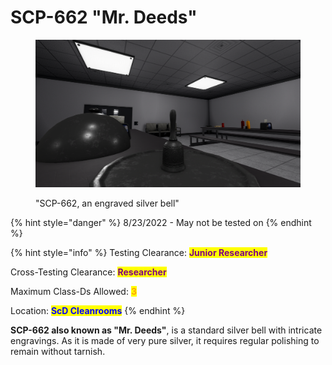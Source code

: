 # SCP-662 "Mr. Deeds"

<figure><img src="../../../.gitbook/assets/image (2).png" alt=""><figcaption><p>"SCP-662, an engraved silver bell"</p></figcaption></figure>

{% hint style="danger" %}
8/23/2022 - May not be tested on
{% endhint %}

{% hint style="info" %}
Testing Clearance: <mark style="color:purple;">**Junior Researcher**</mark>

Cross-Testing Clearance: <mark style="color:purple;">**Researcher**</mark>

Maximum Class-Ds Allowed: <mark style="color:orange;">**3**</mark>

Location: <mark style="color:blue;">**ScD Cleanrooms**</mark>
{% endhint %}

**SCP-662 also known as "Mr. Deeds"**, is a standard silver bell with intricate engravings. As it is made of very pure silver, it requires regular polishing to remain without tarnish.
